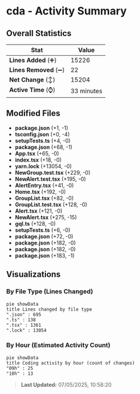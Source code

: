 # cda - Activity Summary 

## Overall Statistics

| Stat                   | Value                                                             |
| ---------------------- | ----------------------------------------------------------------- |
| **Lines Added** (➕)   | 15226                                          |
| **Lines Removed** (➖) | 22                                        |
| **Net Change** (↕)    | 15204                |
| **Active Time** (⌚)   | 33 minutes |


## Modified Files
- **package.json** (+1, -1)
- **tsconfig.json** (+0, -4)
- **setupTests.ts** (+4, -0)
- **package.json** (+68, -1)
- **App.tsx** (+65, -0)
- **index.tsx** (+18, -0)
- **yarn.lock** (+13054, -0)
- **NewGroup.test.tsx** (+229, -0)
- **NewAlert.test.tsx** (+195, -0)
- **AlertEntry.tsx** (+41, -0)
- **Home.tsx** (+192, -0)
- **GroupList.tsx** (+82, -0)
- **GroupList.test.tsx** (+128, -0)
- **Alert.tsx** (+121, -0)
- **NewAlert.tsx** (+275, -15)
- **gql.ts** (+128, -0)
- **setupTests.ts** (+6, -0)
- **package.json** (+72, -0)
- **package.json** (+182, -0)
- **package.json** (+182, -0)
- **package.json** (+183, -1)

## Visualizations

### By File Type (Lines Changed)

```mermaid
pie showData
title Lines changed by file type
".json" : 695
".ts" : 138
".tsx" : 1361
".lock" : 13054
```

### By Hour (Estimated Activity Count)

```mermaid
pie showData
title Coding activity by hour (count of changes)
"09h" : 25
"10h" : 13
```


> **Last Updated:** 07/05/2025, 10:58:20